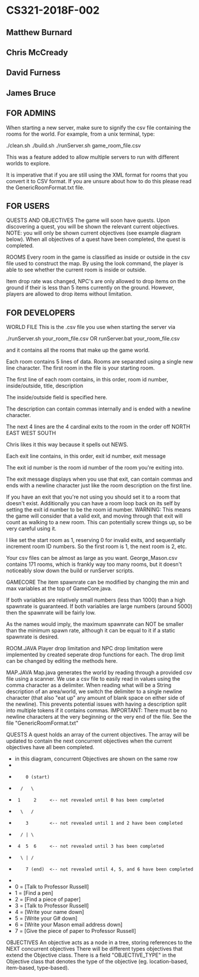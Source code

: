 # CS321-2018F-002
## Matthew Burnard
## Chris McCready
## David Furness
## James Bruce

FOR ADMINS
--------------------

When starting a new server, make sure to signify the csv file containing the rooms for the world. For example, from a unix terminal, type:

./clean.sh
./build.sh
./runServer.sh game_room_file.csv

This was a feature added to allow multiple servers to run with different worlds to explore.

It is imperative that if you are still using the XML format for rooms that you convert it to CSV format. If you are unsure about how to do this please read the GenericRoomFormat.txt file.

 
 FOR USERS
--------------------

QUESTS AND OBJECTIVES
The game will soon have quests. Upon discovering a quest, you will be shown
the relevant current objectives. NOTE: you will only be shown current objectives (see example diagram below).
When all objectives of a quest have been completed, the quest is completed.

ROOMS
Every room in the game is classified as inside or outside in the csv file
used to construct the map. By using the look command, the player is able to see whether the current room is inside or outside. 

Item drop rate was changed, NPC's are only allowed to drop items on the ground if their is less than 5 items currently on the ground. However, players are allowed to drop items without limitation.


FOR DEVELOPERS
--------------------

WORLD FILE
This is the .csv file you use when starting the server via

  ./runServer.sh your_room_file.csv
OR
  runServer.bat your_room_file.csv

and it contains all the rooms that make up the game world.

Each room contains 5 lines of data.
Rooms are separated using a single new line character.
The first room in the file is your starting room.

The first line of each room contains, in this order,
room id number, inside/outside, title, description

The inside/outside field is specified here.

The description can contain commas internally and is ended with a newline character.

The next 4 lines are the 4 cardinal exits to the room in the order off
  NORTH
  EAST
  WEST
  SOUTH

Chris likes it this way because it spells out NEWS.

Each exit line contains, in this order,
exit id number, exit message

The exit id number is the room id number of the room you're exiting into.

The exit message displays when you use that exit, can contain commas and ends with a newline character just like the room description on the first line.

If you have an exit that you're not using you should set it to a room that doesn't exist.
Additionally you can have a room loop back on its self by setting the exit id number to be the room id number. 
WARNING: This means the game will consider that a valid exit, and moving through that exit will count as walking to a new room. This can potentially screw things up, so be very careful using it.

I like set the start room as 1, reserving 0 for invalid exits, and sequentially increment room ID numbers. So the first room is 1, the next room is 2, etc.

Your csv files can be almost as large as you want. George_Mason.csv contains 171 rooms, which is frankly way too many rooms, but it doesn't noticeably slow down the build or runServer scripts.

GAMECORE
The item spawnrate can be modified by changing the min and max variables at the top of GameCore.java.

If both variables are relatively small numbers (less than 1000) than a high spawnrate is guaranteed.
If both variables are large numbers (around 5000) then the spawnrate will be fairly low.

As the names would imply, the maximum spawnrate can NOT be smaller than the minimum spawn rate, although it can be equal to it if a static spawnrate is desired.

ROOM.JAVA
Player drop limitation and NPC drop limitation were implemented by created seperate drop functions for each. The drop limit can be changed by editing the methods here.

MAP.JAVA
Map.java generates the world by reading through a provided csv file using a scanner.
We use a csv file to easily read in values using the comma character as a delimiter.
When reading what will be a String description of an area/world, we switch the delimiter
to a single newline character (that also "eat up" any amount of blank space on either side of the newline).
This prevents potential issues with having a description split into multiple tokens if it contains commas.
IMPORTANT: There must be no newline characters at the very beginning or the very end of the file.
See the file "GenericRoomFormat.txt"

QUESTS
A quest holds an array of the current objectives. The array will be updated to
contain the next concurrent objectives when the current objectives have all been completed.

* in this diagram, concurrent Objectives are shown on the same row
* 
*         0 (start)
* 		/   \
* 	   1     2     <-- not revealed until 0 has been completed
* 		\   /
* 		  3        <-- not revealed until 1 and 2 have been completed
* 	    / | \
* 	   4  5  6     <-- not revealed until 3 has been completed
* 	    \ | /
* 		  7 (end)  <-- not revealed until 4, 5, and 6 have been completed
* 
* 0 = [Talk to Professor Russell]
* 1 = [Find a pen]
* 2 = [Find a piece of paper]
* 3 = [Talk to Professor Russell]
* 4 = [Write your name down]
* 5 = [Write your G# down]
* 6 = [Write your Mason email address down]
* 7 = [Give the piece of paper to Professor Russell]

OBJECTIVES
An objective acts as a node in a tree, storing references to the NEXT concurrent objectives
There will be different types objectives that extend the Objective class.
There is a field "OBJECTIVE_TYPE" in the Objective class that denotes the type of the objective
(eg. location-based, item-based, type-based).